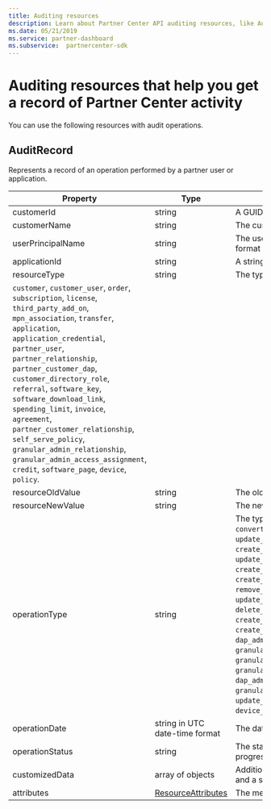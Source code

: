 ```yaml
---
title: Auditing resources
description: Learn about Partner Center API auditing resources, like AuditRecord, that you can use to get a record of Partner Center activity.
ms.date: 05/21/2019
ms.service: partner-dashboard
ms.subservice:  partnercenter-sdk
---
```


# Auditing resources that help you get a record of Partner Center activity

You can use the following resources with audit operations.

## AuditRecord

Represents a record of an operation performed by a partner user or application.

| Property | Type | Description |
| --- | --- | ---|
| customerId | string | A GUID-formatted string that identifies the customer. |
| customerName | string | The customer name. |
| userPrincipalName | string | The user principal name or user identifier. Typically, this property is an Internet-style login name for a user in an email address format based on Internet standard RFC 822. |
| applicationId | string | A string that identifies the application that performed the operation. |
| resourceType | string | The type of resource acted upon by the operation. Possible values: `[5:15 PM] Chu Li
`customer`, `customer_user`, `order`, `subscription`, `license`, `third_party_add_on`, `mpn_association`, `transfer`, `application`, `application_credential`, `partner_user`, `partner_relationship`, `partner_customer_dap`, `customer_directory_role`, `referral`, `software_key`, `software_download_link`, `spending_limit`, `invoice`, `agreement`, `partner_customer_relationship`, `self_serve_policy`, `granular_admin_relationship`, `granular_admin_access_assignment`, `credit`, `software_page`, `device`, `policy`. |
| resourceOldValue | string | The old value of the resource. |
| resourceNewValue | string | The new value of the resource. |
| operationType | string | The type of operation performed. Possible values: `update_customer_qualification`, `update_subscription`, `upgrade_subscription`, `convert_trial_subscription`, `add_customer`, `update_customer_billing_profile`, `update_customer_partner_contract_company_name`, `update_customer_spending_budget`, `delete_customer` (sandbox integration accounts only), `remove_partner_customer_relationship`, `create_order`, `update_order`, `create_customer_user`, `delete_customer_user`, `update_customer_user`, `update_customer_user_licenses`, `reset_customer_user_password`, `update_customer_user_principal_name`, `restore_customer_user`, `create_mpn_association`, `update_mpn_association`, `update_sfb_customer_user_licenses`, `update_transfer`, `create_partner_relationship`, `register_application`, `unregister_application`, `add_application_credential`, `remove_application_credential`, `create_partner_user`, `update_partner_user`, `remove_partner_user`, `create_self_serve_policy`, `update_self_serve_policy`, `create_self_serve_policy`, `delete_self_serve_policy`,`remove_partner_relationship`,`delete_tip_customer`,`create_related_referral`,`update_related_referral`, `create_referral`, `update_referral`, `get_software_key`, `get_software_download_link`, `increase_spending_limit`, `ready_invoice`, `create_agreement`, `extend_relationship`, `create_transfer`, `dap_admin_relationship_approved`, `dap_admin_relationship_terminated`, `add_user_member`, `remove_user_member`, `granular_admin_relationship_approved`, `granular_admin_relationship_activated`, `granular_admin_relationship_termination_requested`, `granular_admin_relationship_terminated`, `granular_admin_relationship_expired`, `granular_admin_access_assignment_created`, `granular_admin_access_assignment_updated`, `granular_admin_access_assignment_deleted`, `dap_admin_relationship_approved`, `dap_admin_relationship_terminated`, `create_credit`, `update_credit`, `cancel_credit`, `granular_admin_access_assignment_activated`, `software_attestation`, `granular_admin_relationship_cleaned_up`, `update_company_info`, `policy_created`, `policy_updated`, `policy_deleted`, `device_updated`, `devices_update_attempted`, `device_deleted`, `devices_upload_to_new_batch_attempted`, `devices_upload_to_existing_batch_attempted`. |
| operationDate | string in UTC date-time format | The date and time when the operation was performed. |
| operationStatus | string | The status of the operation being audited. Possible values: `succeeded`, `failed`, or `progress`, which means the operation is still in progress. |
| customizedData  | array of objects | Additional information. Each object contains two JSON key-value pairs: the first is `key` and a string value, the second is `value` and a string value. The number of objects in the array depends on the type of operation that was performed. |
| attributes | [ResourceAttributes](utility-resources.md#resourceattributes) | The metadata attributes. |
